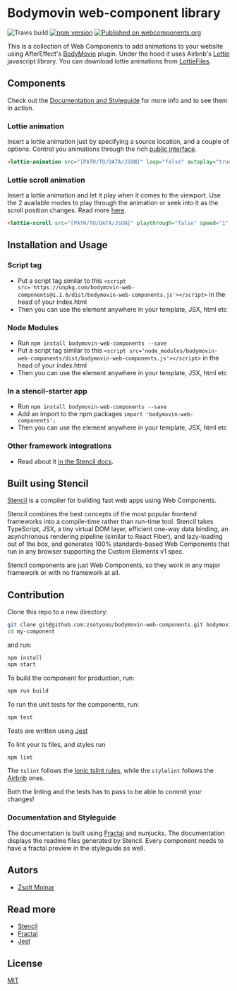 # Bodymovin web-component library

![Travis build](https://travis-ci.com/zsotyooo/bodymovin-web-components.svg?branch=master) [![npm version](https://badge.fury.io/js/bodymovin-web-components.svg)](https://badge.fury.io/js/bodymovin-web-components) [![Published on webcomponents.org](https://img.shields.io/badge/webcomponents.org-published-blue.svg)](https://www.webcomponents.org/element/bodymovin-web-components)


This is a collection of Web Components to add animations to your website using AfterEffect's [BodyMovin](https://aescripts.com/bodymovin/) plugin. Under the hood it uses Airbnb's [Lottie](http://airbnb.io/lottie/) javascript library. You can download lottie animations from [LottieFiles](https://lottiefiles.com/).

## Components

Check out the [Documentation and Styleguide](https://zsotyooo.github.io/bodymovin-web-components/) for more info and to see them in action.

### Lottie animation

Insert a lottie animation just by specifying a source location, and a couple of options. Control you animations through the rich [public interface](https://zsotyooo.github.io/bodymovin-web-components/docs/components/lottie-animation/readme).


```html
<lottie-animation src="[PATH/TO/DATA/JSON]" loop="false" autoplay="true" />
```

### Lottie scroll animation

Insert a lottie animation and let it play when it comes to the viewport. Use the 2 available modes to play through the animation or seek into it as the scroll position changes.
Read more [here](https://zsotyooo.github.io/bodymovin-web-components/docs/components/lottie-scroll/readme).


```html
<lottie-scroll src="[PATH/TO/DATA/JSON]" playthrough="false" speed="1" />
```

## Installation and Usage

### Script tag

- Put a script tag similar to this `<script src='https://unpkg.com/bodymovin-web-components@1.1.0/dist/bodymovin-web-components.js'></script>` in the head of your index.html
- Then you can use the element anywhere in your template, JSX, html etc

### Node Modules
- Run `npm install bodymovin-web-components --save`
- Put a script tag similar to this `<script src='node_modules/bodymovin-web-components/dist/bodymovin-web-components.js'></script>` in the head of your index.html
- Then you can use the element anywhere in your template, JSX, html etc

### In a stencil-starter app
- Run `npm install bodymovin-web-components --save`
- Add an import to the npm packages `import 'bodymovin-web-components';`
- Then you can use the element anywhere in your template, JSX, html etc

### Other framework integrations
- Read about it [in the Stencil docs](https://stenciljs.com/docs/overview).

## Built using Stencil

[Stencil](https://stenciljs.com/) is a compiler for building fast web apps using Web Components.

Stencil combines the best concepts of the most popular frontend frameworks into a compile-time rather than run-time tool.  Stencil takes TypeScript, JSX, a tiny virtual DOM layer, efficient one-way data binding, an asynchronous rendering pipeline (similar to React Fiber), and lazy-loading out of the box, and generates 100% standards-based Web Components that run in any browser supporting the Custom Elements v1 spec.

Stencil components are just Web Components, so they work in any major framework or with no framework at all.

## Contribution

Clone this repo to a new directory:

```bash
git clone git@github.com:zsotyooo/bodymovin-web-components.git bodymovin-web-components
cd my-component
```

and run:

```bash
npm install
npm start
```

To build the component for production, run:

```bash
npm run build
```

To run the unit tests for the components, run:

```bash
npm test
```

Tests are written using [Jest](https://jestjs.io/)

To lint your ts files, and styles run

```bash
npm lint
```

The `tslint` follows the [Ionic tslint rules](https://github.com/ionic-team/tslint-ionic-rules), while the `stylelint` follows the [Airbnb](https://github.com/airbnb/css) ones.

Both the linting and the tests has to pass to be able to commit your changes!

### Documentation and Styleguide

The documentation is built using [Fractal](https://fractal.build/) and nunjucks. The documentation displays the readme files generated by Stencil.
Every component needs to have a fractal preview in the styleguide as well.

## Autors

- [Zsolt Molnar](https://www.linkedin.com/in/zsotyooo)

## Read more
- [Stencil](https://stenciljs.com/)
- [Fractal](https://fractal.build/)
- [Jest](https://jestjs.io/)

## License

[MIT](https://opensource.org/licenses/MIT)



